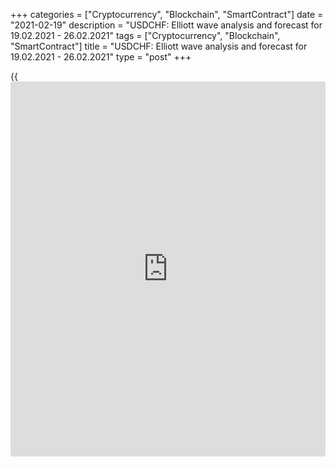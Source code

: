 +++
categories = ["Cryptocurrency", "Blockchain", "SmartContract"]
date = "2021-02-19"
description = "USDCHF: Elliott wave analysis and forecast for 19.02.2021 - 26.02.2021"
tags = ["Cryptocurrency", "Blockchain", "SmartContract"]
title = "USDCHF: Elliott wave analysis and forecast for 19.02.2021 - 26.02.2021"
type = "post"
+++

{{<iframe id="large-banner" src="https://www.bounty.group/#slide=17.0" width="100%" height="600" scrolling="no" style="border: 0px solid rgb(216, 221, 230); border-radius: 3px;">}}

2021-02-19

2021-02-19

USDCHF: Elliott wave analysis and forecast for 19.02.2021 –
26.02.2021Alex Geuta

 **Main scenario:** consider long positions from corrections above the
level of 0.8876 with a target of 0.9115 – 0.9334.

 **Alternative scenario:** breakout and consolidation below the level of
0.8816 will allow the pair to continue declining to the levels of 0.8760
– 0.8600.

 **Analysis:** Presumably, the descending first wave of larger degree
(1) of 5 finished developing on the [daily](https://www.fintecher.org/2020/03/03/forex-trading-daily-strategy/) time frame, with wave 5 of (1)
formed inside. An ascending correction started developing as wave (2) on
the H4 time frame, with wave A of (2) forming inside. Apparently, the
third wave of smaller degree iii of А and wave iv of A formed, and wave
v of A is developing on the H1 time frame. If this assumption is
correct, the pair will continue to rise to 0.9115 – 0.9334. The level of
0.8876 is critical in this scenario. Its breakout will allow the pair to
continue falling to the levels of 0.8760 – 0.8600.

* * *

* * *

## Price chart of USDCHF in real time mode

The content of this article reflects the author’s opinion and does not
necessarily reflect the official position of LiteForex. The material
published on this page is provided for informational purposes only and
should not be considered as the provision of investment advice for the
purposes of Directive 2004/39/EC.

Rate this article:

{{value}}

( {{count}} {{title}} )